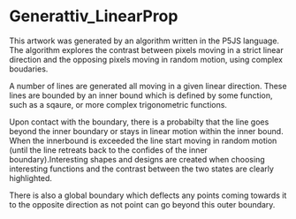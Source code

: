 # Generattiv_LinearProp

This artwork was generated by an algorithm written in the P5JS language. 
The algorithm explores the contrast between pixels moving in a strict linear direction and the opposing pixels moving in random motion, using complex boudaries.

A number of lines are generated all moving in a given linear direction. These lines are bounded by an inner bound which is defined by some function, such as a sqaure, or more complex trigonometric functions. 

Upon contact with the boundary, there is a probabilty that the line goes beyond the inner boundary or stays in linear motion within the inner bound. When the innerbound is exceeded the line start moving in random motion 
(until the line retreats back to the confides of the inner boundary).Interesting shapes and designs are created when choosing interesting functions and the contrast between the two states are clearly highlighted. 

There is also a global boundary which deflects any points coming towards it to the opposite direction as not point can go beyond this outer boundary. 




